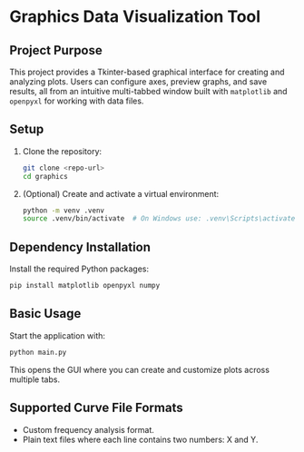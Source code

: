 # Graphics Data Visualization Tool

## Project Purpose
This project provides a Tkinter-based graphical interface for creating and analyzing plots. Users can configure axes, preview graphs, and save results, all from an intuitive multi-tabbed window built with `matplotlib` and `openpyxl` for working with data files.

## Setup
1. Clone the repository:
   ```bash
   git clone <repo-url>
   cd graphics
   ```
2. (Optional) Create and activate a virtual environment:
   ```bash
   python -m venv .venv
   source .venv/bin/activate  # On Windows use: .venv\Scripts\activate
   ```

## Dependency Installation
Install the required Python packages:
```bash
pip install matplotlib openpyxl numpy
```

## Basic Usage
Start the application with:
```bash
python main.py
```
This opens the GUI where you can create and customize plots across multiple tabs.

## Supported Curve File Formats
- Custom frequency analysis format.
- Plain text files where each line contains two numbers: X and Y.
